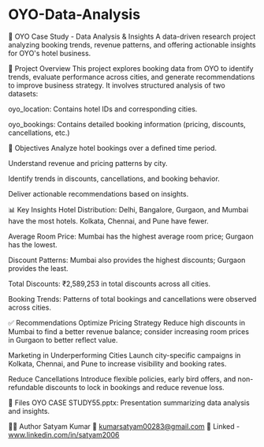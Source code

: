 # OYO-Data-Analysis
🏨 OYO Case Study - Data Analysis & Insights
A data-driven research project analyzing booking trends, revenue patterns, and offering actionable insights for OYO's hotel business.

📌 Project Overview
This project explores booking data from OYO to identify trends, evaluate performance across cities, and generate recommendations to improve business strategy. It involves structured analysis of two datasets:

oyo_location: Contains hotel IDs and corresponding cities.

oyo_bookings: Contains detailed booking information (pricing, discounts, cancellations, etc.)

🎯 Objectives
Analyze hotel bookings over a defined time period.

Understand revenue and pricing patterns by city.

Identify trends in discounts, cancellations, and booking behavior.

Deliver actionable recommendations based on insights.

📊 Key Insights
Hotel Distribution: Delhi, Bangalore, Gurgaon, and Mumbai have the most hotels. Kolkata, Chennai, and Pune have fewer.

Average Room Price: Mumbai has the highest average room price; Gurgaon has the lowest.

Discount Patterns: Mumbai also provides the highest discounts; Gurgaon provides the least.

Total Discounts: ₹2,589,253 in total discounts across all cities.

Booking Trends: Patterns of total bookings and cancellations were observed across cities.

✅ Recommendations
Optimize Pricing Strategy
Reduce high discounts in Mumbai to find a better revenue balance; consider increasing room prices in Gurgaon to better reflect value.

Marketing in Underperforming Cities
Launch city-specific campaigns in Kolkata, Chennai, and Pune to increase visibility and booking rates.

Reduce Cancellations
Introduce flexible policies, early bird offers, and non-refundable discounts to lock in bookings and reduce revenue loss.

📁 Files
OYO CASE STUDY55.pptx: Presentation summarizing data analysis and insights.

👨‍💻 Author
Satyam Kumar
📧 kumarsatyam00283@gmail.com
🔗 Linked - www.linkedin.com/in/satyam2006
